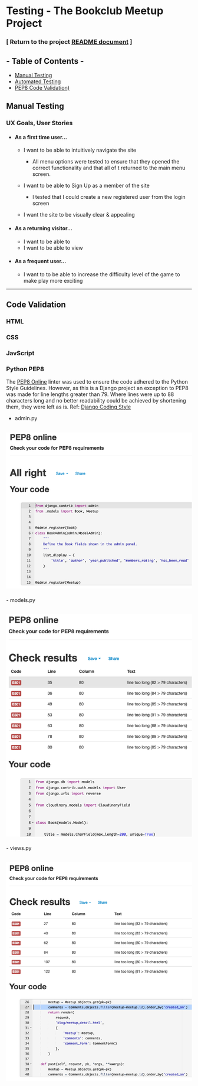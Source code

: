 # Testing - The Bookclub Meetup Project

### [ Return to the project [README document](../README.md) ]

## - Table of Contents -
* [Manual Testing](#manual-testing)
* [Automated Testing](#automated-testing)
* [PEP8 Code Validation)](#pep8-results)


## Manual Testing

### UX Goals, User Stories

- #### As a first time user...  
  -  I want to be able to intuitively navigate the site  
      - All menu options were tested to ensure that they opened the correct functionality and that all of t returned to the main menu screen.  
        
    -  I want to be able to Sign Up as a member of the site
       - I tested that I could create a new registered user from the login screen

    -  I want the site to be visually clear & appealing  
       

-   #### As a returning visitor...
    -   I want to be able to 
    -   I want to be able to view 

-   #### As a frequent user...
    -   I want to to be able to increase the difficulty level of the game to make play more exciting  
        

<hr>

## Code Validation

### HTML
### CSS
### JavScript
### Python PEP8
The [PEP8 Online](http://pep8online.com) linter was used to ensure the code adhered to the Python Style Guidelines. However, as this is a Django project an exception to PEP8 was made for line lengths greater than 79.  Where lines were up to 88 characters long and no better readability could be achieved by shortening them, they were left as is. Ref: [Django Coding Style](https://docs.djangoproject.com/en/dev/internals/contributing/writing-code/coding-style/#python-style)

-   admin.py
<h2 align="center"><img src=admin_py-pep8.png></h2>
-   models.py
<h2 align="center"><img src=models_py-pep8.png></h2>
- views.py
<h2 align="center"><img src=views_py-pep8.png></h2>